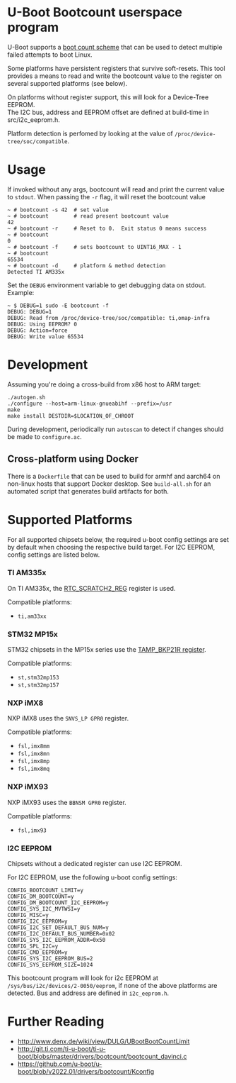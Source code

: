 # U-Boot Bootcount userspace program

U-Boot supports a [boot count
scheme](http://www.denx.de/wiki/view/DULG/UBootBootCountLimit) that can be
used to detect multiple failed attempts to boot Linux.  

Some platforms have persistent registers that survive soft-resets. This tool 
provides a means to read and write the bootcount value to the register on several 
supported platforms (see below).

On platforms without register support, this will look for a Device-Tree EEPROM.  
The I2C bus, address and EEPROM offset are defined at build-time in src/i2c_eeprom.h.

Platform detection is perfomed by looking at the value of `/proc/device-tree/soc/compatible`.


# Usage

If invoked without any args, bootcount will read and print the current value
to `stdout`.  When passing the `-r` flag, it will reset the bootcount value
```
~ # bootcount -s 42  # set value
~ # bootcount        # read present bootcount value
42
~ # bootcount -r     # Reset to 0.  Exit status 0 means success
~ # bootcount
0
~ # bootcount -f     # sets bootcount to UINT16_MAX - 1
~ # bootcount
65534
~ # bootcount -d     # platform & method detection
Detected TI AM335x
```
Set the `DEBUG` environment variable to get debugging data on stdout.  Example:
```
~ $ DEBUG=1 sudo -E bootcount -f
DEBUG: DEBUG=1
DEBUG: Read from /proc/device-tree/soc/compatible: ti,omap-infra
DEBUG: Using EEPROM? 0
DEBUG: Action=force
DEBUG: Write value 65534
```


# Development

Assuming you're doing a cross-build from x86 host to ARM target:
```
./autogen.sh
./configure --host=arm-linux-gnueabihf --prefix=/usr
make
make install DESTDIR=$LOCATION_OF_CHROOT
```

During development, periodically run `autoscan` to detect if changes should be made to `configure.ac`.

## Cross-platform using Docker

There is a `Dockerfile` that can be used to build for armhf and aarch64 on non-linux hosts that support Docker desktop.  See `build-all.sh` for an
automated script that generates build artifacts for both.


# Supported Platforms

For all supported chipsets below, the required u-boot config settings are set 
by default when choosing the respective build target.  For I2C EEPROM, config 
settings are listed below.

### TI AM335x

On TI AM335x, the [RTC_SCRATCH2_REG](https://www.ti.com/lit/ug/spruh73p/spruh73p.pdf) 
register is used.

Compatible platforms:
 * `ti,am33xx`

### STM32 MP15x

STM32 chipsets in the MP15x series use the [TAMP_BKP21R register](https://wiki.st.com/stm32mpu/wiki/STM32MP15_backup_registers#Boot_counter_feature).

Compatible platforms:
 * `st,stm32mp153`
 * `st,stm32mp157`

### NXP iMX8

NXP iMX8 uses the `SNVS_LP GPR0` register.

Compatible platforms:
 * `fsl,imx8mm`
 * `fsl,imx8mn`
 * `fsl,imx8mp`
 * `fsl,imx8mq`

### NXP iMX93

NXP iMX93 uses the `BBNSM GPR0` register.

Compatible platforms:
 * `fsl,imx93`

### I2C EEPROM

Chipsets without a dedicated register can use I2C EEPROM.

For I2C EEPROM, use the following u-boot config settings:
```
CONFIG_BOOTCOUNT_LIMIT=y
CONFIG_DM_BOOTCOUNT=y
CONFIG_DM_BOOTCOUNT_I2C_EEPROM=y
CONFIG_SYS_I2C_MVTWSI=y
CONFIG_MISC=y
CONFIG_I2C_EEPROM=y
CONFIG_I2C_SET_DEFAULT_BUS_NUM=y
CONFIG_I2C_DEFAULT_BUS_NUMBER=0x02
CONFIG_SYS_I2C_EEPROM_ADDR=0x50
CONFIG_SPL_I2C=y
CONFIG_CMD_EEPROM=y
CONFIG_SYS_I2C_EEPROM_BUS=2
CONFIG_SYS_EEPROM_SIZE=1024
```
This bootcount program will look for i2c EEPROM at 
`/sys/bus/i2c/devices/2-0050/eeprom`, if none of the above platforms are 
detected.  Bus and address are defined in `i2c_eeprom.h`.


# Further Reading

* http://www.denx.de/wiki/view/DULG/UBootBootCountLimit
* http://git.ti.com/ti-u-boot/ti-u-boot/blobs/master/drivers/bootcount/bootcount_davinci.c
* https://github.com/u-boot/u-boot/blob/v2022.01/drivers/bootcount/Kconfig

